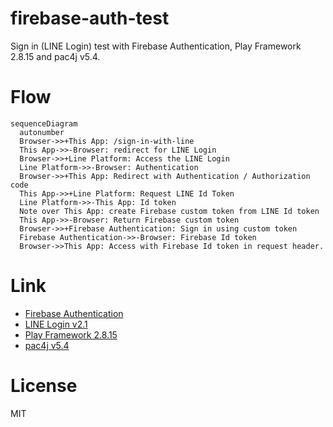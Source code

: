 # firebase-auth-test
Sign in (LINE Login) test with Firebase Authentication, Play Framework 2.8.15 and pac4j v5.4.

# Flow
```mermaid
sequenceDiagram
  autonumber
  Browser->>+This App: /sign-in-with-line
  This App->>-Browser: redirect for LINE Login
  Browser->>+Line Platform: Access the LINE Login
  Line Platform->>-Browser: Authentication
  Browser->>+This App: Redirect with Authentication / Authorization code 
  This App->>+Line Platform: Request LINE Id Token
  Line Platform->>-This App: Id token
  Note over This App: create Firebase custom token from LINE Id token
  This App->>-Browser: Return Firebase custom token
  Browser->>+Firebase Authentication: Sign in using custom token
  Firebase Authentication->>-Browser: Firebase Id token
  Browser->>This App: Access with Firebase Id token in request header.

```

# Link
 - [Firebase Authentication](https://firebase.google.com/docs/auth?hl=ja)
 - [LINE Login v2.1](https://developers.line.biz/ja/reference/line-login/)
 - [Play Framework 2.8.15](https://www.playframework.com/documentation/2.8.x/ScalaHome)
 - [pac4j v5.4](https://www.pac4j.org/docs/index.html)

# License
MIT
